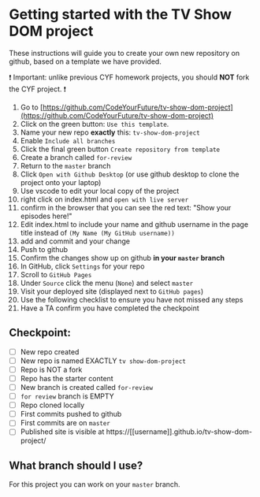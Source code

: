 # Getting started with the TV Show DOM project

These instructions will guide you to create your own new repository on github, based on a template we have provided.

:exclamation: 
Important: unlike previous CYF homework projects, you should **NOT** fork the CYF project.
:exclamation:

1. Go to [https://github.com/CodeYourFuture/tv-show-dom-project](https://github.com/CodeYourFuture/tv-show-dom-project)
1. Click on the green button: `Use this template`.
1. Name your new repo **exactly** this: `tv-show-dom-project`
1. Enable `Include all branches`
1. Click the final green button `Create repository from template`
1. Create a branch called `for-review`
1. Return to the `master` branch
1. Click `Open with Github Desktop` (or use github desktop to clone the project onto your laptop)
1. Use vscode to edit your local copy of the project
1. right click on index.html and `open with live server`
1. confirm in the browser that you can see the red text: "Show your episodes here!"
1. Edit index.html to include your name and github username in the page title instead of `(My Name (My GitHub username))`
1. add and commit and your change
1. Push to github
1. Confirm the changes show up on github **in your `master` branch**
1. In GitHub, click `Settings` for your repo
1. Scroll to `GitHub Pages`
1. Under `Source` click the menu (`None`) and select `master`
1. Visit your deployed site (displayed next to `GitHub pages`)
1. Use the following checklist to ensure you have not missed any steps
1. Have a TA confirm you have completed the checkpoint

## Checkpoint:

- [ ] New repo created
- [ ] New repo is named EXACTLY `tv show-dom-project`
- [ ] Repo is NOT a fork
- [ ] Repo has the starter content
- [ ] New branch is created called `for-review`
- [ ] `for review` branch is EMPTY
- [ ] Repo cloned locally
- [ ] First commits pushed to github
- [ ] First commits are on `master`
- [ ] Published site is visible at https://[[username]].github.io/tv-show-dom-project/

## What branch should I use?

For this project you can work on your `master` branch.

